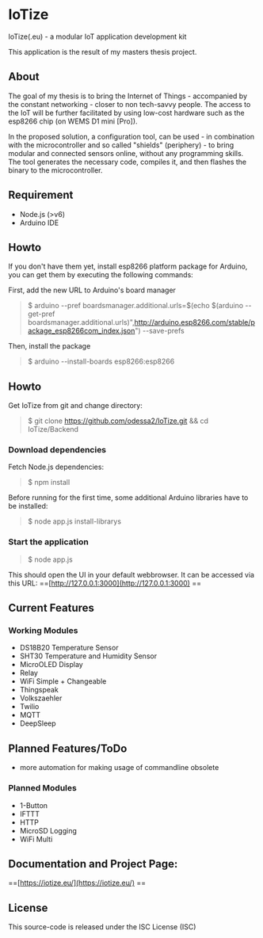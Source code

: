 # IoTize
IoTize(.eu) - a modular IoT application development kit

This application is the result of my masters thesis project.


## About
The goal of my thesis is to bring the Internet of Things - accompanied by the constant networking - closer to non tech-savvy people. The access to the IoT will be further facilitated by using low-cost hardware such as the esp8266 chip (on WEMS D1 mini [Pro]).

In the proposed solution, a configuration tool, can be used - in combination with the microcontroller and so called "shields" (periphery) - to bring modular and connected sensors online, without any programming skills. The tool generates the necessary code, compiles it, and then flashes the binary to the microcontroller.

## Requirement
- Node.js (>v6)
- Arduino IDE 

## Howto

If you don't have them yet, install esp8266 platform package for Arduino, you can get them by executing the following commands:

First, add the new URL to Arduino's board manager
>$ arduino --pref boardsmanager.additional.urls=$(echo $(arduino --get-pref boardsmanager.additional.urls)",http://arduino.esp8266.com/stable/package_esp8266com_index.json") --save-prefs

Then, install the package

>$ arduino --install-boards esp8266:esp8266

## Howto

Get IoTize from git and change directory:

>$ git clone https://github.com/odessa2/IoTize.git && cd IoTize/Backend 

### Download dependencies

Fetch Node.js dependencies:
>$ npm install

Before running for the first time, some additional Arduino libraries have to be installed:

>$ node app.js install-librarys 

### Start the application

>$ node app.js

This should open the UI in your default webbrowser. It can be accessed via this URL: ==[http://127.0.0.1:3000](http://127.0.0.1:3000) ==

## Current Features

### Working Modules
- DS18B20 Temperature Sensor
- SHT30 Temperature and Humidity Sensor
- MicroOLED Display
- Relay
- WiFi Simple + Changeable
- Thingspeak
- Volkszaehler
- Twilio
- MQTT
- DeepSleep

## Planned Features/ToDo
- more automation for making usage of commandline obsolete

### Planned Modules
- 1-Button
- IFTTT
- HTTP
- MicroSD Logging
- WiFi Multi


## Documentation and Project Page:

 ==[https://iotize.eu/](https://iotize.eu/) ==
 
## License
This source-code is released under the ISC License (ISC) 


 